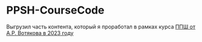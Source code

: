 # PPSH-CourseCode
Выгрузил часть контента, который я проработал в рамках курса <a href = "https://votyakov.com/python?utm_source=site&utm_medium=link&utm_campaign=main" >ППШ от А.Р. Вотякова в 2023 году </a>
